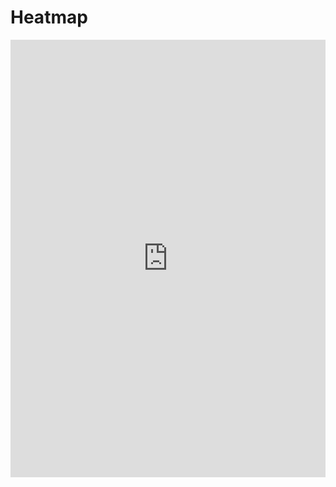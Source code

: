 # Heatmap

<iframe src="https://eoda-dev.github.io/py-openlayers/marimo/earthquakes-heatmap.html?embed=true" width="100%" height=700 frameBorder="0"></iframe>
